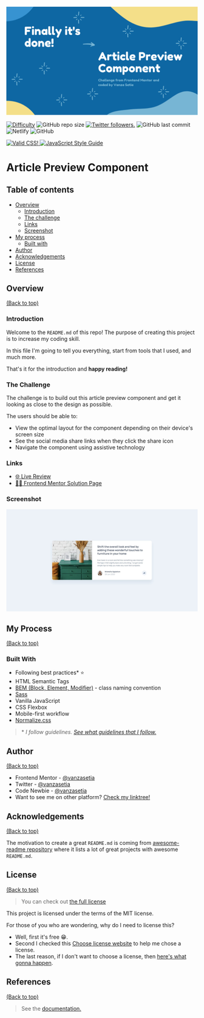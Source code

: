 <!-- Banner -->
![banner](./images/banner.png)
<!-- ENDOF Banner-->

<!-- Badges -->
<p align="left">
  <a href="https://www.frontendmentor.io/challenges?difficulties=1" target="_blank"><img src="https://img.shields.io/badge/Difficulty-Newbie-14C2C8?style=for-the-badge&logo=frontendmentor" alt="Difficulty"></a>
  <img alt="GitHub repo size" src="https://img.shields.io/github/repo-size/vanzasetia/article-preview-component?style=for-the-badge&logo=github">
  <a href="https://twitter.com/vanzasetia" target="_blank"><img src="https://img.shields.io/twitter/follow/vanzasetia?logo=twitter&style=for-the-badge" alt="Twitter followers." /></a>
  <img alt="GitHub last commit" src="https://img.shields.io/github/last-commit/vanzasetia/article-preview-component?style=for-the-badge&logo=git">
  <img alt="Netlify" src="https://img.shields.io/netlify/c6e1c0a9-ca6d-4c5d-9a89-a9761379409e?style=for-the-badge&logo=netlify">
  <img alt="GitHub" src="https://img.shields.io/github/license/vanzasetia/article-preview-component?color=green&style=for-the-badge&logo=github">
</p>
<!-- ENDOF Badges -->

<!-- Other Badges -->
<p>
  <a href="http://jigsaw.w3.org/css-validator/check/referer">
    <img style="border:0;width:88px;height:31px"
        src="http://jigsaw.w3.org/css-validator/images/vcss-blue"
        alt="Valid CSS!" />
    </a>
    <a href="https://github.com/standard/semistandard">
      <img style="border:0;height:31px"
        src="https://raw.githubusercontent.com/standard/semistandard/master/badge.svg"
        alt="JavaScript Style Guide" />
    </a>
</p>
<!-- ENDOF Other Badges -->

<!-- Title -->
# Article Preview Component
<!-- Title -->

<!-- Table Of Contents -->
## Table of contents
- [Overview](#overview)
  - [Introduction](#introduction)
  - [The challenge](#the-challenge)
  - [Links](#links)
  - [Screenshot](#screenshot)
- [My process](#my-process)
  - [Built with](#built-with)
- [Author](#author)
- [Acknowledgements](#acknowledgements)
- [License](#license)
- [References](#references)
<!-- ENDOF Table Of Contents -->

<!-- Overview -->
## Overview
[(Back to top)](#table-of-contents)

### Introduction
Welcome to the `README.md` of this repo! The purpose of creating this project is to increase my coding skill.

In this file I'm going to tell you everything, start from tools that I used, and much more.

That's it for the introduction and **happy reading!**

### The Challenge
The challenge is to build out this article preview component and get it looking as close to the design as possible.

The users should be able to:

* View the optimal layout for the component depending on their device's screen size
* See the social media share links when they click the share icon
* Navigate the component using assistive technology

### Links
- [🌐 Live Review](https://articlepreviewcomponentvanza.netlify.app/)
- [👨‍🏫 Frontend Mentor Solution Page]()

### Screenshot

![Desktop](./screenshots/desktop.png)

<!-- ENDOF Overview -->

<!-- My Process -->
## My Process
[(Back to top)](#table-of-contents)

### Built With
- Following best practices* :star:
- HTML Semantic Tags
- [BEM (Block, Element, Modifier)](https://sparkbox.com/foundry/bem_by_example) - class naming convention
- [Sass](https://sass-lang.com/)
- Vanilla JavaScript
- CSS Flexbox
- Mobile-first workflow
- [Normalize.css](https://necolas.github.io/normalize.css/)

> \* *I follow guidelines. [See what guidelines that I follow.](./docs/README.md#guidelines)* 
<!-- ENDOF My Process -->

<!-- Author -->
## Author
[(Back to top)](#table-of-contents)

- Frontend Mentor - [@vanzasetia](https://frontendmentor.io/profile/vanzasetia)
- Twitter - [@vanzasetia](https://twitter.com/vanzasetia)
- Code Newbie - [@vanzasetia](https://community.codenewbie.org/vanzasetia)
- Want to see me on other platform? [Check my linktree!](https://linktr.ee/vanzasetia)
<!-- ENDOF Author -->

<!-- Acknowledgements -->
## Acknowledgements
[(Back to top)](#table-of-contents)

The motivation to create a great `README.md` is coming from [awesome-readme repository](https://github.com/matiassingers/awesome-readme/blob/master/readme.md) where it lists a lot of great projects with awesome `README.md`.
<!-- END OF Acknowledgements -->

<!-- LICENSE -->
## License
[(Back to top)](#table-of-contents)

>You can check out [the full license](./LICENSE)

This project is licensed under the terms of the MIT license.

For those of you who are wondering, why do I need to license this? 
- Well, first it's free 😁.
- Second I checked this [Choose license website](https://choosealicense.com/) to help me chose a license.
- The last reason, if I don't want to choose a license, then [here's what gonna happen](https://choosealicense.com/no-permission/).
<!-- ENDOF LICENSE -->

<!-- References -->
## References

[(Back to top)](#table-of-contents)

> See the [documentation.](./docs/README.md)
<!-- ENDOF References -->

